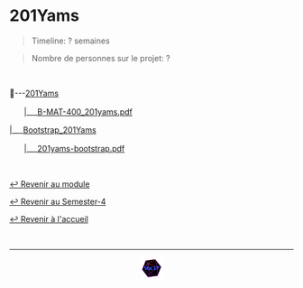 # 201Yams

> Timeline: ? semaines

> Nombre de personnes sur le projet: ?

<br>

📂---[201Yams](https://github.com/Studio-17/Epitech-Subjects/tree/main/Semester-4/B-MAT-400/201Yams/201Yams)

ㅤㅤ|\_\_\_[B-MAT-400_201yams.pdf](https://github.com/Studio-17/Epitech-Subjects/blob/main/Semester-4/B-MAT-400/201Yams/201Yams/B-MAT-400_201yams.pdf)

|\_\_\_[Bootstrap_201Yams](https://github.com/Studio-17/Epitech-Subjects/tree/main/Semester-4/B-MAT-400/201Yams/Bootstrap_201Yams)

ㅤㅤ|\_\_\_[201yams-bootstrap.pdf](https://github.com/Studio-17/Epitech-Subjects/blob/main/Semester-4/B-MAT-400/201Yams/Bootstrap_201Yams/201yams-bootstrap.pdf)


<br>

[↩️ Revenir au module](https://github.com/Studio-17/Epitech-Subjects/tree/main/Semester-4/B-MAT-400)

[↩️ Revenir au Semester-4](https://github.com/Studio-17/Epitech-Subjects/tree/main/Semester-4)

[↩️ Revenir à l'accueil](https://github.com/Studio-17/Epitech-Subjects)

<br>

---

<div align="center">

<a href="https://github.com/Studio-17" target="_blank"><img src="../../../assets/voc17.gif" width="40"></a>

</div>